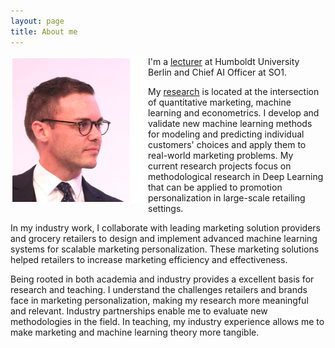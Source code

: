 ```yaml
---
layout: page
title: About me
---
```


<div style="clear: both;">
  <div style="float: left; margin-right 1em;">
    <img src="/assets/img/portrait2.png" width="220">
  </div>

  <p>I'm a <a href="{{ site.baseurl }}{% link menu/teaching.md %}">lecturer</a> at
  Humboldt University Berlin and Chief AI Officer at SO1.</p>

  <p> My <a href="{{ site.baseurl }}{% link menu/publications.md %}">research</a> is located
  at the intersection of quantitative marketing, machine learning and econometrics. I
  develop and validate new machine learning methods for modeling and predicting individual
  customers' choices and apply them to real-world marketing problems. My current research
  projects focus on methodological research in Deep Learning that can be applied to
  promotion personalization in large-scale retailing settings. </p>

  <p> In my industry work, I collaborate with leading marketing solution providers and grocery
  retailers to design and implement advanced machine learning systems for scalable
  marketing personalization. These marketing solutions helped retailers to increase
  marketing efficiency and effectiveness. </p>

  <p>Being rooted in both academia and industry provides a excellent basis for research and
  teaching. I understand the challenges retailers and brands face in marketing
  personalization, making my research more meaningful and relevant. Industry partnerships
  enable me to evaluate new methodologies in the field. In teaching, my industry
  experience allows me to make marketing and machine learning theory more tangible.</p>

</div>
